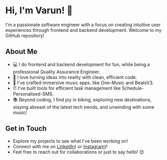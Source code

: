 # Hi, I'm Varun! 👋

I'm a passionate software engineer with a focus on creating intuitive user experiences through frontend and backend development. Welcome to my GitHub repository!

## About Me

- 💻 I do frontend and backend development for fun, while being a professional Quality Assurance Engineer.
- 🚀 I love turning ideas into reality with clean, efficient code.
- 🎵 I've crafted immersive music apps. like One-Music and BeatsV3.
- ⏰ I've built tools for efficient task management like Schedule-Personalised-SMS.
- 📚 Beyond coding, I find joy in biking, exploring new destinations, staying abreast of the latest tech trends, and unwinding with some music!

## Get in Touch

- Explore my projects to see what I've been working on!
- Connect with me on [LinkedIn](https://www.linkedin.com/in/varunchawla247/)) or [Instagram](https://www.instagram.com/vcboi_/))!
- Feel free to reach out for collaborations or just to say hello! 😊

